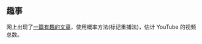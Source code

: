
## 趣事

网上出现了[一篇有趣的文章](https://ethanzuckerman.com/2023/12/22/how-big-is-youtube/)，使用概率方法(标记重捕法)，估计 YouTube 的视频总数。
